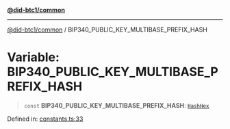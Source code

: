 [**@did-btc1/common**](../README.md)

***

[@did-btc1/common](../globals.md) / BIP340\_PUBLIC\_KEY\_MULTIBASE\_PREFIX\_HASH

# Variable: BIP340\_PUBLIC\_KEY\_MULTIBASE\_PREFIX\_HASH

> `const` **BIP340\_PUBLIC\_KEY\_MULTIBASE\_PREFIX\_HASH**: [`HashHex`](../type-aliases/HashHex.md)

Defined in: [constants.ts:33](https://github.com/dcdpr/did-btc1-js/blob/4ab6f9915d95beed9bc633644c9db1539395f512/packages/common/src/constants.ts#L33)
